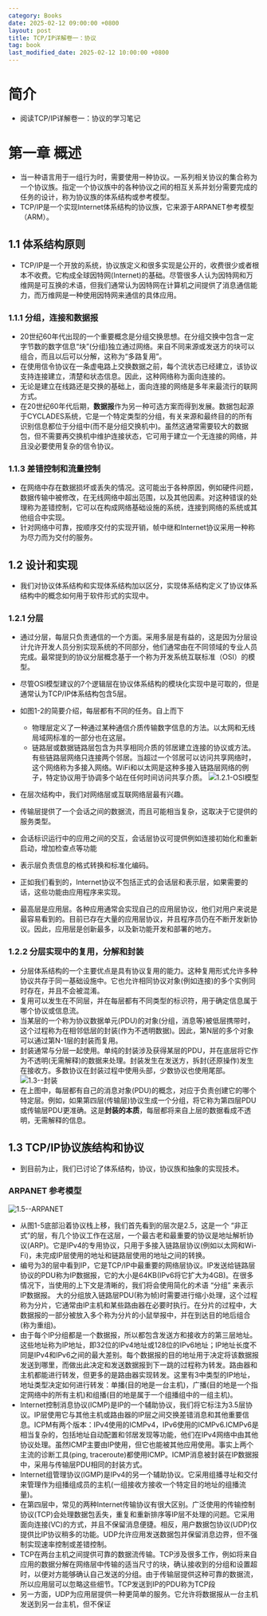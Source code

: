 ```yaml
---
category: Books
date: 2025-02-12 09:00:00 +0800
layout: post
title: TCP/IP详解卷一：协议
tag: book
last_modified_date: 2025-02-12 10:00:00 +0800
---
```

# 简介

+ 阅读TCP/IP详解卷一：协议的学习笔记

<!--more-->

# 第一章 概述

+ 当一种语言用于一组行为时，需要使用一种协议。一系列相关协议的集合称为一个协议族。指定一个协议族中的各种协议之间的相互关系并划分需要完成的任务的设计，称为协议族的体系结构或参考模型。
+ TCP/IP是一个实现Internet体系结构的协议族，它来源于ARPANET参考模型（ARM）。

## 1.1 体系结构原则

+ TCP/IP是一个开放的系统，协议族定义和很多实现是公开的，收费很少或者根本不收费。它构成全球因特网(Internet)的基础。尽管很多人认为因特网和万维网是可互换的术语，但我们通常认为因特网在计算机之间提供了消息通信能力，而万维网是一种使用因特网来通信的具体应用。

### 1.1.1 分组，连接和数据报

+ 20世纪60年代出现的一个重要概念是分组交换思想。在分组交换中包含一定字节数的数字信息“块”(分组)独立通过网络。来自不同来源或发送方的块可以组合，而且以后可以分解，这称为“多路复用”。
+ 在使用信令协议在一条虚电路上交换数据之前，每个流状态已经建立，该协议支持连接建立，清楚和状态信息。因此，这种网络称为面向连接的。
+ 无论是建立在线路还是交换的基础上，面向连接的网络是多年来最流行的联网方式。
+ 在20世纪60年代后期，**数据报**作为另一种可选方案而得到发展。数据包起源于CYCLADES系统，它是一个特定类型的分组，有关来源和最终目的的所有识别信息都位于分组中(而不是分组交换机中)。虽然这通常需要较大的数据包，但不需要再交换机中维护连接状态，它可用于建立一个无连接的网络，并且没必要使用复杂的信令协议。

### 1.1.3 差错控制和流量控制

+ 在网络中存在数据损坏或丢失的情况。这可能出于各种原因，例如硬件问题，数据传输中被修改，在无线网络中超出范围，以及其他因素。对这种错误的处理称为差错控制，它可以在构成网络基础设施的系统，连接到网络的系统或其他组合中实现。
+ 针对网络中可靠，按顺序交付的实现开销，帧中继和Internet协议采用一种称为尽力而为交付的服务。

## 1.2 设计和实现

+ 我们对协议体系结构和实现体系结构加以区分，实现体系结构定义了协议体系结构中的概念如何用于软件形式的实现中。

### 1.2.1 分层

+ 通过分层，每层只负责通信的一个方面。采用多层是有益的，这是因为分层设计允许开发人员分别实现系统的不同部分，他们通常由在不同领域的专业人员完成。最常提到的协议分层概念基于一个称为开发系统互联标准（OSI）的模型。
+ 尽管OSI模型建议的7个逻辑层在协议体系结构的模块化实现中是可取的，但是通常认为TCP/IP体系结构包含5层。
+ 如图1-2的简要介绍，每层都有不同的任务。自上而下
  + 物理层定义了一种通过某种通信介质传输数字信息的方法。以太网和无线局域网标准的一部分也在这层。
  + 链路层或数据链路层包含为共享相同介质的邻居建立连接的协议或方法。有些链路层网络只连接两个邻居。当超过一个邻居可以访问共享网络时，这个网络称为多接入网络。WiFi和以太网是这种多接入链路层网络的例子，特定协议用于协调多个站在任何时间访问共享介质。
![1.2.1-OSI模型](/images/Books/TCPIP详解：卷一/1.2.1-OSI模型.png)

+ 在层次结构中，我们对网络层或互联网络层最有兴趣。
+ 传输层提供了一个会话之间的数据流，而且可能相当复杂，这取决于它提供的服务类型。
+ 会话标识运行中的应用之间的交互，会话层协议可提供例如连接初始化和重新启动，增加检查点等功能
+ 表示层负责信息的格式转换和标准化编码。
+ 正如我们看到的，Internet协议不包括正式的会话层和表示层，如果需要的话，这些功能由应用程序来实现。
+ 最高层是应用层。各种应用通常会实现自己的应用层协议，他们对用户来说是最容易看到的。目前已存在大量的应用层协议，并且程序员仍在不断开发新协议。因此，应用层是创新最多，以及新功能开发和部署的地方。

### 1.2.2 分层实现中的复用，分解和封装

+ 分层体系结构的一个主要优点是具有协议复用的能力。这种复用形式允许多种协议共存于同一基础设施中。它也允许相同协议对象(例如连接)的多个实例同时存在，并且不会被混淆。
+ 复用可以发生在不同层，并在每层都有不同类型的标识符，用于确定信息属于哪个协议或信息流。
+ 当某层的一个称为协议数据单元(PDU)的对象(分组，消息等)被低层携带时，这个过程称为在相邻低层的封装(作为不透明数据)。因此，第N层的多个对象可以通过第N-1层的封装而复用。 
+ 封装通常与分层一起使用。单纯的封装涉及获得某层的PDU，并在底层将它作为不透明(无需解释)的数据来处理。封装发生在发送方，拆封(还原操作)发生在接收方。多数协议在封装过程中使用头部，少数协议也使用尾部。
![1.3--封装](/images/Books/TCPIP详解：卷一/1.3--封装.png)
+ 在上图中，每层都有自己的消息对象(PDU)的概念，对应于负责创建它的哪个特定层。例如，如果第四层(传输层)协议生成一个分组，将它称为第四层PDU或传输层PDU更准确。这是**封装的本质**，每层都将来自上层的数据看成不透明，无需解释的信息。

## 1.3 TCP/IP协议族结构和协议

+ 到目前为止，我们已讨论了体系结构，协议，协议族和抽象的实现技术。

### ARPANET 参考模型

![1.5--ARPANET](/images/Books/TCPIP详解：卷一/1.5--ARPANET.png)

+ 从图1-5底部沿着协议栈上移，我们首先看到的层次是2.5，这是一个 “非正式”的层，有几个协议工作在这层，一个最古老和最重要的协议是地址解析协议(ARP)。它是IPv4的专用协议，只用于多接入链路层协议(例如以太网和Wi-Fi)，未完成IP层使用的地址和链路层使用的地址之间的转换。
+ 编号为3的层中看到IP，它是TCP/IP中最重要的网络层协议。IP发送给链路层协议的PDU称为IP数据报，它的大小是64KB(IPv6将它扩大为4GB)。在很多情况下，当使用的上下文是清晰的，我们将会使用简化的术语 “分组” 来表示IP数据报。 大的分组放入链路层PDU(称为帧)时需要进行缩小处理，这个过程称为分片，它通常由IP主机和某些路由器在必要时执行。在分片的过程中，大数据报的一部分被放入多个称为分片的小鼠举报中，并在到达目的地后组合(称为重组)。
+ 由于每个IP分组都是一个数据报，所以都包含发送方和接收方的第三层地址。这些地址称为IP地址，即32位的IPv4地址或128位的IPv6地址；IP地址长度不同是IPv4和IPv6之间的最大差别。每个数据报的目的地址用于决定将该数据报发送到哪里，而做出此决定和发送数据报到下一跳的过程称为转发。路由器和主机都能进行转发，但更多的是路由器实现转发。这里有3中类型的IP地址，地址类型决定如何进行转发：单播(目的地是一台主机)，广播(目的地是一个指定网络中的所有主机)和组播(目的地是属于一个组播组中的一组主机)。
+ Internet控制消息协议(ICMP)是IP的一个辅助协议，我们将它标注为3.5层协议。IP层使用它与其他主机或路由器的IP层之间交换差错消息和其他重要信息。ICPM有两个版本：IPv4使用的ICMPv4，IPv6使用的ICMPv6.ICMPv6是相当复杂的，包括地址自动配置和邻居发现等功能，他们在IPv4网络中由其他协议处理。虽然ICMP主要由IP使用，但它也能被其他应用使用。事实上两个主流的诊断工具(ping, traceroute)都使用ICMP。ICMP消息被封装在IP数据报中，采用与传输层PDU相同的封装方式。
+ Internet组管理协议(IGMP)是IPv4的另一个辅助协议。它采用组播寻址和交付来管理作为组播组成员的主机(一组接收方接收一个特定目的地址的组播流量)。
+ 在第四层中，常见的两种Internet传输协议有很大区别。广泛使用的传输控制协议(TCP)会处理数据包丢失，重复和重新排序等IP层不处理的问题。它采用面向连接(VC)的方式，并且不保留消息便捷。相反，用户数据包协议(UDP)仅提供比IP协议稍多的功能。UDP允许应用发送数据包并保留消息边界，但不强制实现速率控制或差错控制。
+ TCP在两台主机之间提供可靠的数据流传输。TCP涉及很多工作，例如将来自应用的数据分解在网络层中传输的适当尺寸的块，确认接收到的分组和设置超时，以便对方能够确认自己发送的分组。由于传输层提供这种可靠的数据流，所以应用层可以忽略这些细节。TCP发送到IP的PDU称为TCP段
+ 另一方面，UDP为应用层提供一种更简单的服务。它允许将数据报从一台主机发送到另一台主机，但不保证